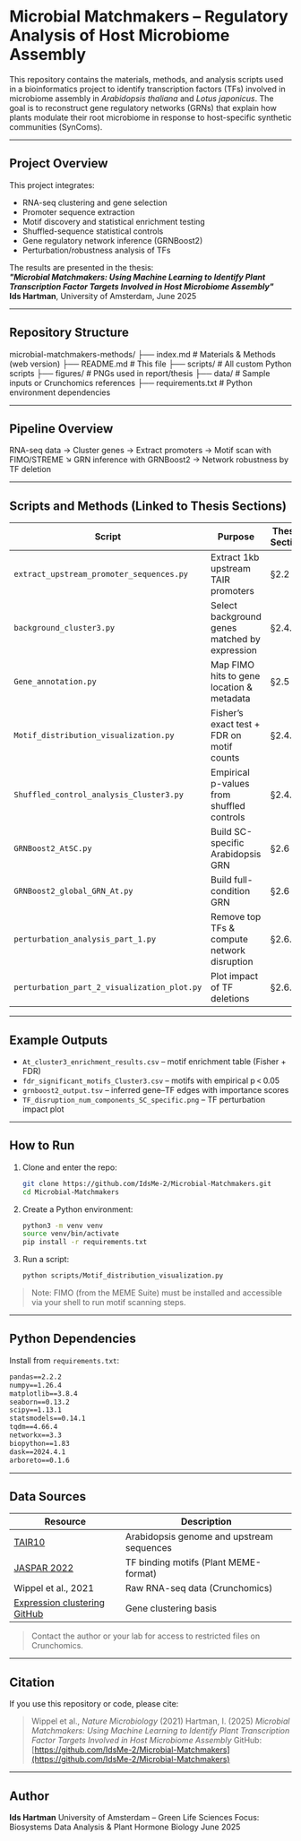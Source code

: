 # Microbial Matchmakers – Regulatory Analysis of Host Microbiome Assembly

This repository contains the materials, methods, and analysis scripts used in a bioinformatics project to identify transcription factors (TFs) involved in microbiome assembly in *Arabidopsis thaliana* and *Lotus japonicus*. The goal is to reconstruct gene regulatory networks (GRNs) that explain how plants modulate their root microbiome in response to host-specific synthetic communities (SynComs).

---

## Project Overview

This project integrates:
- RNA-seq clustering and gene selection
- Promoter sequence extraction
- Motif discovery and statistical enrichment testing
- Shuffled-sequence statistical controls
- Gene regulatory network inference (GRNBoost2)
- Perturbation/robustness analysis of TFs

The results are presented in the thesis:  
**_"Microbial Matchmakers: Using Machine Learning to Identify Plant Transcription Factor Targets Involved in Host Microbiome Assembly"_**  
**Ids Hartman**, University of Amsterdam, June 2025

---

## Repository Structure



microbial-matchmakers-methods/
├── index.md                      # Materials & Methods (web version)
├── README.md                     # This file
├── scripts/                      # All custom Python scripts
├── figures/                      # PNGs used in report/thesis
├── data/                         # Sample inputs or Crunchomics references
├── requirements.txt              # Python environment dependencies


---

## Pipeline Overview


RNA-seq data → Cluster genes → Extract promoters → Motif scan with FIMO/STREME
↘ GRN inference with GRNBoost2 → Network robustness by TF deletion


---

## Scripts and Methods (Linked to Thesis Sections)

| Script | Purpose | Thesis Section |
|--------|---------|----------------|
| `extract_upstream_promoter_sequences.py` | Extract 1kb upstream TAIR promoters | §2.2 |
| `background_cluster3.py` | Select background genes matched by expression | §2.4.1 |
| `Gene_annotation.py` | Map FIMO hits to gene location & metadata | §2.5 |
| `Motif_distribution_visualization.py` | Fisher’s exact test + FDR on motif counts | §2.4.3 |
| `Shuffled_control_analysis_Cluster3.py` | Empirical p-values from shuffled controls | §2.4.4 |
| `GRNBoost2_AtSC.py` | Build SC-specific Arabidopsis GRN | §2.6 |
| `GRNBoost2_global_GRN_At.py` | Build full-condition GRN | §2.6 |
| `perturbation_analysis_part_1.py` | Remove top TFs & compute network disruption | §2.6.4 |
| `perturbation_part_2_visualization_plot.py` | Plot impact of TF deletions | §2.6.4 |

---

## Example Outputs

- `At_cluster3_enrichment_results.csv` – motif enrichment table (Fisher + FDR)
- `fdr_significant_motifs_Cluster3.csv` – motifs with empirical p < 0.05
- `grnboost2_output.tsv` – inferred gene–TF edges with importance scores
- `TF_disruption_num_components_SC_specific.png` – TF perturbation impact plot

---

## How to Run

1. Clone and enter the repo:
   ```bash
   git clone https://github.com/IdsMe-2/Microbial-Matchmakers.git
   cd Microbial-Matchmakers

2. Create a Python environment:

   ```bash
   python3 -m venv venv
   source venv/bin/activate
   pip install -r requirements.txt
   ```

3. Run a script:

   ```bash
   python scripts/Motif_distribution_visualization.py
   ```

> Note: FIMO (from the MEME Suite) must be installed and accessible via your shell to run motif scanning steps.

---

## Python Dependencies

Install from `requirements.txt`:

```txt
pandas==2.2.2
numpy==1.26.4
matplotlib==3.8.4
seaborn==0.13.2
scipy==1.13.1
statsmodels==0.14.1
tqdm==4.66.4
networkx==3.3
biopython==1.83
dask==2024.4.1
arboreto==0.1.6
```

---

## Data Sources

| Resource                                                                                      | Description                               |
| --------------------------------------------------------------------------------------------- | ----------------------------------------- |
| [TAIR10](https://www.arabidopsis.org/)                                                        | Arabidopsis genome and upstream sequences |
| [JASPAR 2022](https://jaspar.genereg.net/)                                                    | TF binding motifs (Plant MEME-format)     |
| Wippel et al., 2021                                                                           | Raw RNA-seq data (Crunchomics)            |
| [Expression clustering GitHub](https://github.com/YulongNiu/MPIPZ_Kathrin_Persistence_RNASeq) | Gene clustering basis                     |

> Contact the author or your lab for access to restricted files on Crunchomics.

---

## Citation

If you use this repository or code, please cite:

> Wippel et al., *Nature Microbiology* (2021)
> Hartman, I. (2025) *Microbial Matchmakers: Using Machine Learning to Identify Plant Transcription Factor Targets Involved in Host Microbiome Assembly*
> GitHub: [https://github.com/IdsMe-2/Microbial-Matchmakers](https://github.com/IdsMe-2/Microbial-Matchmakers)

---

## Author

**Ids Hartman**
University of Amsterdam – Green Life Sciences
Focus: Biosystems Data Analysis & Plant Hormone Biology
June 2025

